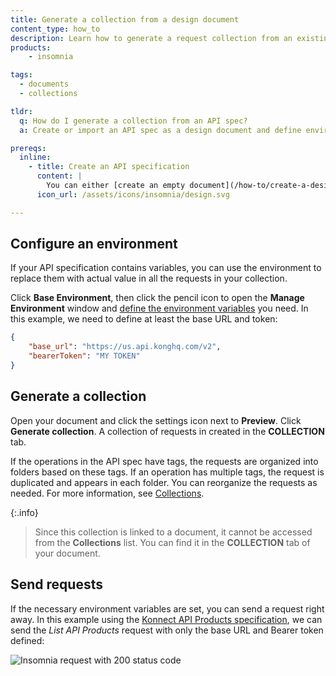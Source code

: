 ```yaml
---
title: Generate a collection from a design document
content_type: how_to
description: Learn how to generate a request collection from an existing design document.
products:
    - insomnia

tags:
  - documents
  - collections

tldr: 
  q: How do I generate a collection from an API spec?
  a: Create or import an API spec as a design document and define environment variables, then click settings icon and click **Generate collection**. Generating a collection from a document allows you to test your requests while still working on the design.

prereqs:
  inline:
    - title: Create an API specification
      content: |
        You can either [create an empty document](/how-to/create-a-design-document/) and design your specification from scratch, or [import an existing specification](/how-to/import-an-api-spec-as-a-document/). This example uses the [Konnect API Products specification](/api/konnect/api-products/). Make sure that the specification doesn't have any errors, otherwise the collection can't be generated.
      icon_url: /assets/icons/insomnia/design.svg

---
```


## Configure an environment

If your API specification contains variables, you can use the environment to replace them with actual value in all the requests in your collection.

Click **Base Environment**, then click the pencil icon to open the **Manage Environment** window and [define the environment variables]() you need. In this example, we need to define at least the base URL and token:

```json
{
	"base_url": "https://us.api.konghq.com/v2",
	"bearerToken": "MY TOKEN"
}
```

## Generate a collection

Open your document and click the settings icon next to **Preview**. Click **Generate collection**. A collection of requests in created in the **COLLECTION** tab. 

If the operations in the API spec have tags, the requests are organized into folders based on these tags. If an operation has multiple tags, the request is duplicated and appears in each folder. You can reorganize the requests as needed. For more information, see [Collections]().

{:.info}
> Since this collection is linked to a document, it cannot be accessed from the **Collections** list. You can find it in the **COLLECTION** tab of your document.

## Send requests

If the necessary environment variables are set, you can send a request right away. In this example using the [Konnect API Products specification](/api/konnect/api-products/), we can send the *List API Products* request with only the base URL and Bearer token defined:

![Insomnia request with 200 status code](/assets/images/insomnia/generate-collection-request.png)